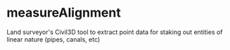measureAlignment
================

Land surveyor's Civil3D tool to extract point data for staking out entities of linear nature (pipes, canals, etc)
